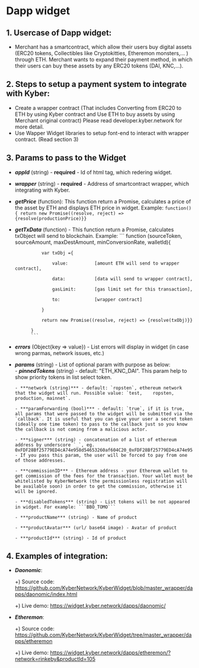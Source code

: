 # Dapp widget

## 1. Usercase of Dapp widget:
  - Merchant has a smartcontract, which allow their users buy digital assets 
    (ERC20 tokens, Collectibles like Cryptokitties, Etheremon monsters,... ) through ETH. 
    Merchant wants to expand their payment method, in which their users can buy these assets by any ERC20 tokens (DAI, KNC,...).
    
## 2. Steps to setup a payment system to integrate with Kyber:
  - Create a wrapper contract 
    (That includes Converting from ERC20 to ETH by using Kyber contract and Use ETH to buy assets by using Merchant original contract)
    Please read developer.kyber.network for more detail.
  - Use Wapper Widget libraries to setup font-end to interact with wrapper contract. (Read section 3)
  
## 3. Params to pass to the Widget
- ***appId*** (string) - **required** - Id of html tag, which redering widget.
- ***wrapper*** (string) - **required** - Address of smartcontract wrapper, which integrating with Kyber.
- ***getPrice*** (function): This function return a Promise, calculates a price of the asset by ETH and displays ETH price in widget. Example: ```function() { return new Promise((resolve, reject) => {resolve(productionPrice)}}```    
- ***getTxData*** (function) - This function return a Promise, calculates txObject will send to blockchain. Example:
            ```
             function (sourceToken, sourceAmount, maxDestAmount, minConversionRate, walletId){
             
                var txObj ={
                
                    value:          [amount ETH will send to wrapper contract],
                    
                    data:           [data will send to wrapper contract],
                    
                    gasLimit:       [gas limit set for this transaction],
                    
                    to:             [wrapper contract]
                    
                }
                
                return new Promise((resolve, reject) => {resolve(txObj)}}
                
            }
            ```
- ***errors*** (Object{key => value}) - List errors will display in widget (in case wrong parmas, network issues, etc.)
- ***params*** (string) - List of optional param with purpose as below:    
      - ***pinnedTokens*** (string) - default: "ETH_KNC_DAI". This param help to show priority tokens in list select token.
      
      - ***network (string)*** - default: `ropsten`, ethereum network that the widget will run. Possible value: `test,    ropsten, production, mainnet`.
      
      - ***paramForwarding (bool)*** - default: `true`, if it is true, all params that were passed to the widget will be submitted via the `callback`. It is useful that you can give your user a secret token (ideally one time token) to pass to the callback just so you know the callback is not coming from a malicious actor.
      
      - ***signer*** (string) - concatenation of a list of ethereum address by underscore `_`, eg. 0xFDF28Bf25779ED4cA74e958d54653260af604C20_0xFDF28Bf25779ED4cA74e958d54653260af604C20 - If you pass this param, the user will be forced to pay from one of those addresses.
      
      - ***commissionID*** - Ethereum address - your Ethereum wallet to get commission of the fees for the transaction. Your wallet must be whitelisted by KyberNetwork (the permissionless registration will be available soon) in order to get the commission, otherwise it will be ignored.
      
      - ***disabledTokens*** (string) - List tokens will be not appeared in widget. For example: ```BBO_TOMO```
      
      - ***productName*** (string) - Name of product
      
      - ***productAvatar*** (url/ base64 image) - Avatar of product
      
      - ***productId*** (string) - Id of product

## 4. Examples of integration:
   - ***Daonomic***: 
   
       +) Source code: https://github.com/KyberNetwork/KyberWidget/blob/master_wrapper/dapps/daonomic/index.html
       
       +) Live demo: https://widget.kyber.network/dapps/daonomic/
               
   - ***Etheremon***: 
   
       +) Source code: https://github.com/KyberNetwork/KyberWidget/tree/master_wrapper/dapps/etheremon
       
       +) Live demo: https://widget.kyber.network/dapps/etheremon/?network=rinkeby&productId=105
   
   

